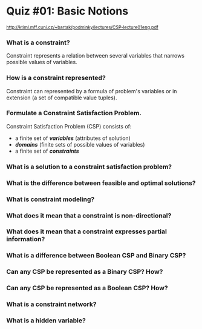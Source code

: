 # Quiz #01: Basic Notions
<sub>http://ktiml.mff.cuni.cz/~bartak/podminky/lectures/CSP-lecture01eng.pdf</sub>

### What is a constraint?
Constraint represents a relation between several variables that narrows possible values of variables.

### How is a constraint represented?
Constraint can represented by a formula of problem's variables or in extension (a set of compatible value tuples).

### Formulate a Constraint Satisfaction Problem.
Constraint Satisfaction Problem (CSP) consists of:
  - a finite set of ***variables*** (attributes of solution)
  - ***domains*** (finite sets of possible values of variables)
  - a finite set of ***constraints***

### What is a solution to a constraint satisfaction problem?


### What is the difference between feasible and optimal solutions?
### What is constraint modeling?
### What does it mean that a constraint is non-directional?
### What does it mean that a constraint expresses partial information?
### What is a difference between Boolean CSP and Binary CSP?
### Can any CSP be represented as a Binary CSP? How?
### Can any CSP be represented as a Boolean CSP? How?
### What is a constraint network?
### What is a hidden variable?
